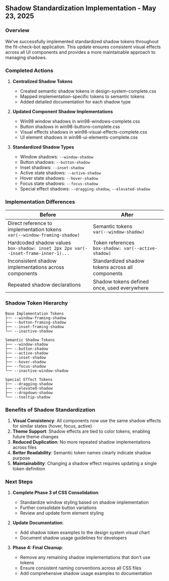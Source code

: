 ## Shadow Standardization Implementation - May 23, 2025

### Overview

We've successfully implemented standardized shadow tokens throughout the fit-check-bot application. This update ensures consistent visual effects across all UI components and provides a more maintainable approach to managing shadows.

### Completed Actions

1. **Centralized Shadow Tokens**
   - Created semantic shadow tokens in design-system-complete.css
   - Mapped implementation-specific tokens to semantic tokens
   - Added detailed documentation for each shadow type

2. **Updated Component Shadow Implementations**
   - Win98 window shadows in win98-windows-complete.css
   - Button shadows in win98-buttons-complete.css
   - Visual effects shadows in win98-visual-effects-complete.css
   - UI element shadows in win98-ui-elements-complete.css

3. **Standardized Shadow Types**
   - Window shadows: `--window-shadow`
   - Button shadows: `--button-shadow`
   - Inset shadows: `--inset-shadow`
   - Active state shadows: `--active-shadow`
   - Hover state shadows: `--hover-shadow`
   - Focus state shadows: `--focus-shadow`
   - Special effect shadows: `--dragging-shadow`, `--elevated-shadow`

### Implementation Differences

| Before | After |
|--------|-------|
| Direct reference to implementation tokens<br>`var(--window-framing-shadow)` | Semantic tokens<br>`var(--window-shadow)` |
| Hardcoded shadow values<br>`box-shadow: inset 2px 2px var(--inset-frame-inner-1)...` | Token references<br>`box-shadow: var(--active-shadow)` |
| Inconsistent shadow implementations across components | Standardized shadow tokens across all components |
| Repeated shadow declarations | Shadow tokens defined once, used everywhere |

### Shadow Token Hierarchy

```
Base Implementation Tokens
├── --window-framing-shadow
├── --button-framing-shadow
├── --inset-framing-shadow
└── --inactive-shadow

Semantic Shadow Tokens
├── --window-shadow
├── --button-shadow
├── --active-shadow
├── --inset-shadow
├── --hover-shadow
├── --focus-shadow
└── --inactive-window-shadow

Special Effect Tokens
├── --dragging-shadow
├── --elevated-shadow
├── --dropdown-shadow
└── --tooltip-shadow
```

### Benefits of Shadow Standardization

1. **Visual Consistency**: All components now use the same shadow effects for similar states (hover, focus, active)
2. **Theme Support**: Shadow effects are tied to color tokens, enabling future theme changes
3. **Reduced Duplication**: No more repeated shadow implementations across files
4. **Better Readability**: Semantic token names clearly indicate shadow purpose
5. **Maintainability**: Changing a shadow effect requires updating a single token definition

### Next Steps

1. **Complete Phase 3 of CSS Consolidation**:
   - Standardize window styling based on shadow implementation
   - Further consolidate button variations
   - Review and update form element styling

2. **Update Documentation**:
   - Add shadow token examples to the design system visual chart
   - Document shadow usage guidelines for developers

3. **Phase 4: Final Cleanup**:
   - Remove any remaining shadow implementations that don't use tokens
   - Ensure consistent naming conventions across all CSS files
   - Add comprehensive shadow usage examples to documentation
